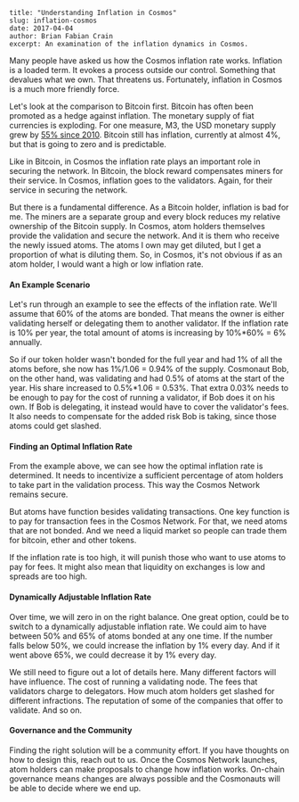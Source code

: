~~~
title: "Understanding Inflation in Cosmos"
slug: inflation-cosmos
date: 2017-04-04
author: Brian Fabian Crain
excerpt: An examination of the inflation dynamics in Cosmos.
~~~

Many people have asked us how the Cosmos inflation rate works. Inflation is a loaded term. It evokes a process outside our control. Something that devalues what we own. That threatens us. Fortunately, inflation in Cosmos is a much more friendly force.

Let's look at the comparison to Bitcoin first. Bitcoin has often been promoted as a hedge against inflation. The monetary supply of fiat currencies is exploding. For one measure, M3, the USD monetary supply grew by [55% since 2010](https://data.oecd.org/money/broad-money-m3.htm). Bitcoin still has inflation, currently at almost 4%, but that is going to zero and is predictable.

Like in Bitcoin, in Cosmos the inflation rate plays an important role in securing the network. In Bitcoin, the block reward compensates miners for their service. In Cosmos, inflation goes to the validators. Again, for their service in securing the network.

But there is a fundamental difference. As a Bitcoin holder, inflation is bad for me. The miners are a separate group and every block reduces my relative ownership of the Bitcoin supply. In Cosmos, atom holders themselves provide the validation and secure the network. And it is them who receive the newly issued atoms. The atoms I own may get diluted, but I get a proportion of what is diluting them. So, in Cosmos, it's not obvious if as an atom holder, I would want a high or low inflation rate.

#### An Example Scenario
Let's run through an example to see the effects of the inflation rate. We'll assume that 60% of the atoms are bonded. That means the owner is either validating herself or delegating them to another validator. If the inflation rate is 10% per year, the total amount of atoms is increasing by 10%*60% = 6% annually.

So if our token holder wasn't bonded for the full year and had 1% of all the atoms before, she now has 1%/1.06 = 0.94% of the supply. Cosmonaut Bob, on the other hand, was validating and had 0.5% of atoms at the start of the year. His share increased to 0.5%*1.06 = 0.53%. That extra 0.03% needs to be enough to pay for the cost of running a validator, if Bob does it on his own. If Bob is delegating, it instead would have to cover the validator's fees. It also needs to compensate for the added risk Bob is taking, since those atoms could get slashed.

#### Finding an Optimal Inflation Rate
From the example above, we can see how the optimal inflation rate is determined. It needs to incentivize a sufficient percentage of atom holders to take part in the validation process. This way the Cosmos Network remains secure.

But atoms have function besides validating transactions. One key function is to pay for transaction fees in the Cosmos Network. For that, we need atoms that are not bonded. And we need a liquid market so people can trade them for bitcoin, ether and other tokens.

If the inflation rate is too high, it will punish those who want to use atoms to pay for fees. It might also mean that liquidity on exchanges is low and spreads are too high.

#### Dynamically Adjustable Inflation Rate
Over time, we will zero in on the right balance. One great option, could be to switch to a dynamically adjustable inflation rate. We could aim to have between 50% and 65% of atoms bonded at any one time. If the number falls below 50%, we could increase the inflation by 1% every day. And if it went above 65%, we could decrease it by 1% every day.

We still need to figure out a lot of details here. Many different factors will have influence. The cost of running a validating node. The fees that validators charge to delegators. How much atom holders get slashed for different infractions. The reputation of some of the companies that offer to validate. And so on.

#### Governance and the Community
Finding the right solution will be a community effort. If you have thoughts on how to design this, reach out to us. Once the Cosmos Network launches, atom holders can make proposals to change how inflation works. On-chain governance means changes are always possible and the Cosmonauts will be able to decide where we end up.
